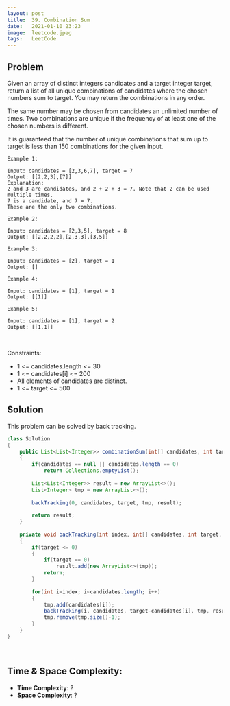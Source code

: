 ```yaml
---
layout: post 
title:  39. Combination Sum
date:   2021-01-10 23:23
image:  leetcode.jpeg
tags:   LeetCode
---
```


## Problem

Given an array of distinct integers candidates and a target integer target, return a list of all unique combinations of candidates where the chosen numbers sum to target. You may return the combinations in any order.

The same number may be chosen from candidates an unlimited number of times. Two combinations are unique if the frequency of at least one of the chosen numbers is different.

It is guaranteed that the number of unique combinations that sum up to target is less than 150 combinations for the given input.

```
Example 1:

Input: candidates = [2,3,6,7], target = 7
Output: [[2,2,3],[7]]
Explanation:
2 and 3 are candidates, and 2 + 2 + 3 = 7. Note that 2 can be used multiple times.
7 is a candidate, and 7 = 7.
These are the only two combinations.

Example 2:

Input: candidates = [2,3,5], target = 8
Output: [[2,2,2,2],[2,3,3],[3,5]]

Example 3:

Input: candidates = [2], target = 1
Output: []

Example 4:

Input: candidates = [1], target = 1
Output: [[1]]

Example 5:

Input: candidates = [1], target = 2
Output: [[1,1]]
```

<!-- Line breaks -->
<br/>

Constraints:

* 1 <= candidates.length <= 30
* 1 <= candidates[i] <= 200
* All elements of candidates are distinct.
* 1 <= target <= 500

## Solution

This problem can be solved by back tracking.

```java
class Solution 
{
    public List<List<Integer>> combinationSum(int[] candidates, int target) 
    {
        if(candidates == null || candidates.length == 0)
            return Collections.emptyList();
        
        List<List<Integer>> result = new ArrayList<>();
        List<Integer> tmp = new ArrayList<>();
        
        backTracking(0, candidates, target, tmp, result);
        
        return result;
    }
    
    private void backTracking(int index, int[] candidates, int target, List<Integer> tmp, List<List<Integer>> result)
    {
        if(target <= 0)
        {
            if(target == 0)
                result.add(new ArrayList<>(tmp));
            return;
        }
        
        for(int i=index; i<candidates.length; i++)
        {
            tmp.add(candidates[i]);
            backTracking(i, candidates, target-candidates[i], tmp, result);
            tmp.remove(tmp.size()-1);
        }
    }
}
```

<!-- Line breaks -->
<br />

## Time & Space Complexity:

* **Time Complexity**: ?
* **Space Complexity**: ?